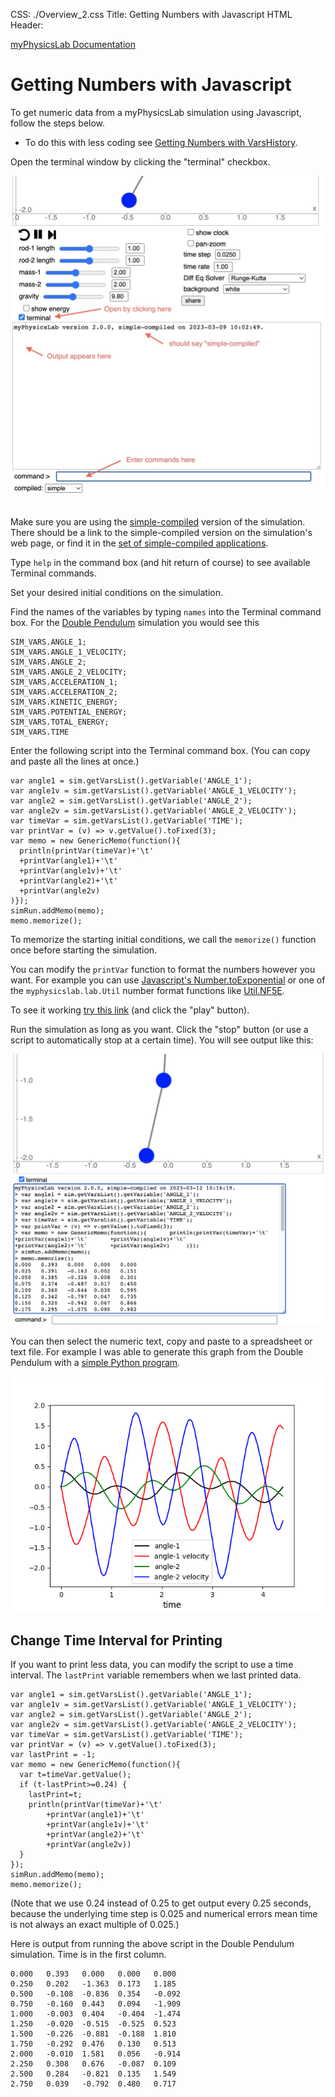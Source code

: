 CSS: ./Overview_2.css
Title: Getting Numbers with Javascript
HTML Header: <meta name="viewport" content="width=device-width, initial-scale=1">

[myPhysicsLab Documentation](index.html)

# Getting Numbers with Javascript

To get numeric data from a myPhysicsLab simulation using Javascript, follow the steps
below.
- To do this with less coding see [Getting Numbers with VarsHistory](GetNumbers1.html).

Open the terminal window by clicking the "terminal" checkbox.

<img src='TerminalWindow.jpg'>
&nbsp;

Make sure you are using the [simple-compiled](Building.html#advancedvs.simplecompile)
version of the simulation. There should be a link to the simple-compiled version on the
simulation's web page, or find it in the
[set of simple-compiled applications](https://www.myphysicslab.com/develop/build/index-en.html).

Type `help` in the command box (and hit return of course) to see available Terminal
commands.

Set your desired initial conditions on the simulation. 

Find the names of the variables by typing `names` into the Terminal command box. For the
[Double Pendulum](https://www.myphysicslab.com/develop/build/sims/pendulum/DoublePendulumApp-en.html?reset;show-terminal=true)
simulation you would see this

    SIM_VARS.ANGLE_1;
    SIM_VARS.ANGLE_1_VELOCITY;
    SIM_VARS.ANGLE_2;
    SIM_VARS.ANGLE_2_VELOCITY;
    SIM_VARS.ACCELERATION_1;
    SIM_VARS.ACCELERATION_2;
    SIM_VARS.KINETIC_ENERGY;
    SIM_VARS.POTENTIAL_ENERGY;
    SIM_VARS.TOTAL_ENERGY;
    SIM_VARS.TIME

Enter the following script into the Terminal command box.  (You can copy and paste all
the lines at once.)

    var angle1 = sim.getVarsList().getVariable('ANGLE_1');
    var angle1v = sim.getVarsList().getVariable('ANGLE_1_VELOCITY');
    var angle2 = sim.getVarsList().getVariable('ANGLE_2');
    var angle2v = sim.getVarsList().getVariable('ANGLE_2_VELOCITY');
    var timeVar = sim.getVarsList().getVariable('TIME');
    var printVar = (v) => v.getValue().toFixed(3);
    var memo = new GenericMemo(function(){
      println(printVar(timeVar)+'\t'
      +printVar(angle1)+'\t'
      +printVar(angle1v)+'\t'
      +printVar(angle2)+'\t'
      +printVar(angle2v)
    )});
    simRun.addMemo(memo);
    memo.memorize();

To memorize the starting initial conditions, we call the `memorize()` function once before starting the simulation.

You can modify the `printVar` function to format the numbers however you want.
For example you can use
[Javascript's Number.toExponential](https://developer.mozilla.org/en-US/docs/Web/JavaScript/Reference/Global_Objects/Number/toExponential)
or one of the `myphysicslab.lab.Util` number format functions like
[Util.NF5E](myphysicslab.lab.util.Util.html#NF5E).

To see it working [try this link](https://www.myphysicslab.com/develop/build/sims/pendulum/DoublePendulumApp-en.html?reset;show-terminal=true;var%20angle1=sim.getVarsList().getVariable('ANGLE_1');var%20angle1v=sim.getVarsList().getVariable('ANGLE_1_VELOCITY');var%20angle2=sim.getVarsList().getVariable('ANGLE_2');var%20angle2v=sim.getVarsList().getVariable('ANGLE_2_VELOCITY');var%20timeVar=sim.getVarsList().getVariable('TIME');var%20printVar=(v)=>v.getValue().toFixed(3);var%20memo=new%20GenericMemo(function(){println(printVar(timeVar)+'\t'+printVar(angle1)+'\t'+printVar(angle1v)+'\t'+printVar(angle2)+'\t'+printVar(angle2v))});pause;simRun.addMemo(memo);memo.memorize();) (and click the "play" button).

Run the simulation as long as you want. Click the "stop" button (or use a script to
automatically stop at a certain time). You will see output like this:

<img src='dbl-pendulum-data2.png'>

You can then select the numeric text, copy and paste to a spreadsheet or text file.
For example I was able to generate this graph from the Double Pendulum with a
[simple Python program](dbl-pendulum-graph.html).

<img src='dbl-pendulum-graph.png'>

## Change Time Interval for Printing

If you want to print less data, you can modify the script to use a time interval. The `lastPrint` variable remembers when we last printed data.


    var angle1 = sim.getVarsList().getVariable('ANGLE_1');
    var angle1v = sim.getVarsList().getVariable('ANGLE_1_VELOCITY');
    var angle2 = sim.getVarsList().getVariable('ANGLE_2');
    var angle2v = sim.getVarsList().getVariable('ANGLE_2_VELOCITY');
    var timeVar = sim.getVarsList().getVariable('TIME');
    var printVar = (v) => v.getValue().toFixed(3);
    var lastPrint = -1;
    var memo = new GenericMemo(function(){
      var t=timeVar.getValue();
      if (t-lastPrint>=0.24) {
        lastPrint=t;
        println(printVar(timeVar)+'\t'
            +printVar(angle1)+'\t'
            +printVar(angle1v)+'\t'
            +printVar(angle2)+'\t'
            +printVar(angle2v))
      }
    });
    simRun.addMemo(memo);
    memo.memorize();

(Note that we use 0.24 instead of 0.25 to get output every 0.25 seconds, because the underlying time step is 0.025 and numerical errors mean time is not always an exact multiple of 0.025.)

Here is output from running the above script in the Double Pendulum simulation. Time is in the first column.

    0.000	0.393	0.000	0.000	0.000
    0.250	0.202	-1.363	0.173	1.185
    0.500	-0.108	-0.836	0.354	-0.092
    0.750	-0.160	0.443	0.094	-1.909
    1.000	-0.003	0.404	-0.404	-1.474
    1.250	-0.020	-0.515	-0.525	0.523
    1.500	-0.226	-0.881	-0.188	1.810
    1.750	-0.292	0.476	0.130	0.513
    2.000	-0.010	1.581	0.056	-0.914
    2.250	0.308	0.676	-0.087	0.109
    2.500	0.284	-0.821	0.135	1.549
    2.750	0.039	-0.792	0.480	0.717

&nbsp;

&nbsp;

